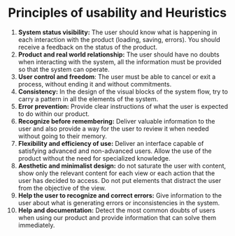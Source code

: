 # Principles of usability and Heuristics



1. **System status visibility:** The user should know what is happening in each interaction with the product (loading, saving, errors). You should receive a feedback on the status of the product.
2. **Product and real world relationship:** The user should have no doubts when interacting with the system, all the information must be provided so that the system can operate.
3. **User control and freedom**: The user must be able to cancel or exit a process, without ending it and without commitments.
4. **Consistency:** In the design of the visual blocks of the system flow, try to carry a pattern in all the elements of the system.
5. **Error prevention:** Provide clear instructions of what the user is expected to do within our product.
6. **Recognize before remembering:** Deliver valuable information to the user and also provide a way for the user to review it when needed without going to their memory.
7. **Flexibility and efficiency of use:** Deliver an interface capable of satisfying advanced and non-advanced users. Allow the use of the product without the need for specialized knowledge.
8. **Aesthetic and minimalist design:** do not saturate the user with content, show only the relevant content for each view or each action that the user has decided to access. Do not put elements that distract the user from the objective of the view.
9. **Help the user to recognize and correct errors:** Give information to the user about what is generating errors or inconsistencies in the system.
10. **Help and documentation:** Detect the most common doubts of users when using our product and provide information that can solve them immediately.
